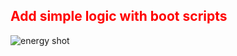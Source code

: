 <h2 style="color:red">Add simple logic with boot scripts</h2>

![energy shot](/images/energy-shot.jpg)
